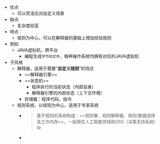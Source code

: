 - 优点
	- 可以灵活应对自定义场景
- 缺点
	- 复杂度较高
- 特点：
	- 规则为中心，可以在解释器的基础上增加经验规则
- 例如
	- JAVA虚拟机，跨平台
		- 编程生成`字节码文件`，每种操作系统均拥有对应的JAVA虚拟机
- 子风格
	- 解释器，适用于需要“**自定义规则**”的场合
		- ==解释器引擎==
		- ==状态机==
			- 程序执行的当前状态（内部自身）
			- 解释器引擎的内部状态（上下文环境）
		- 存储器：程序代码，指令
	- 规则系统，以规则为中心，适用于专家系统
		- >基于规则的系统构成：==规则集、规则解释器、规则/数据选择及工作内存==，一般用在人工智能领域和DSS（决策支持系统）中
		-